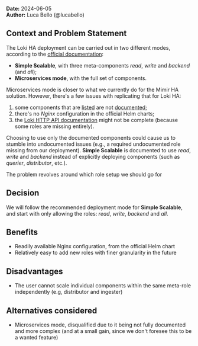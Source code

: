 **Date:** 2024-06-05<br/>
**Author:** Luca Bello (@lucabello)  

## Context and Problem Statement

The Loki HA deployment can be carried out in two different modes, according to the [official documentation](https://grafana.com/docs/loki/latest/get-started/deployment-modes/):
* **Simple Scalable**, with three meta-components *read*, *write* and *backend* (and *all*);
* **Microservices mode**, with the full set of components.

Microservices mode is closer to what we currently do for the Mimir HA solution. However, there's a few issues with replicating that for Loki HA:
1. some components that are [listed](https://grafana.com/docs/loki/latest/get-started/deployment-modes/#microservices-mode) are not [documented](https://grafana.com/docs/loki/latest/get-started/components/);
2. there's no *Nginx* configuration in the official Helm charts;
3. the [Loki HTTP API documentation](https://grafana.com/docs/loki/latest/reference/loki-http-api/) might not be complete (because some roles are missing entirely).

Choosing to use only the documented components could cause us to stumble into undocumented issues (e.g., a required undocumented role missing from our deployment). **Simple Scalable** is documented to use *read*, *write* and *backend* instead of explicitly deploying components (such as *querier*, *distributor*, etc.).

The problem revolves around which role setup we should go for

## Decision 

We will follow the recommended deployment mode for **Simple Scalable**, and start with only allowing the roles: *read*, *write*, *backend* and *all*.

## Benefits

* Readily available Nginx configuration, from the official Helm chart
* Relatively easy to add new roles with finer granularity in the future

## Disadvantages

* The user cannot scale individual components within the same meta-role independently (e.g, distributor and ingester)

## Alternatives considered

* Microservices mode, disqualified due to it being not fully documented and more complex (and at a small gain, since we don't foresee this to be a wanted feature)
